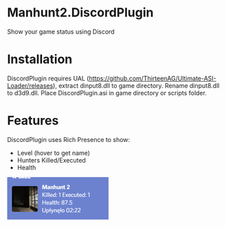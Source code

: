 # Manhunt2.DiscordPlugin
Show your game status using Discord 

# Installation

DiscordPlugin requires UAL (https://github.com/ThirteenAG/Ultimate-ASI-Loader/releases), extract dinput8.dll to game directory.
Rename dinput8.dll to d3d9.dll.
Place DiscordPlugin.asi in game directory or scripts folder.

# Features
DiscordPlugin uses Rich Presence to show:

- Level (hover to get name)
- Hunters Killed/Executed
- Health


![Preview:](https://raw.githubusercontent.com/ermaccer/Manhunt2.DiscordPlugin/master/rpc2Preview.png)
